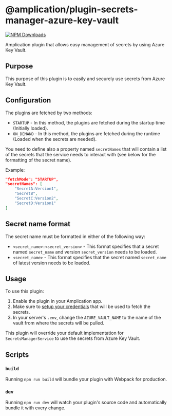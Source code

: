 # @amplication/plugin-secrets-manager-azure-key-vault

[![NPM Downloads](https://img.shields.io/npm/dt/@amplication/plugin-secrets-manager-azure-key-vault)](https://www.npmjs.com/package/@amplication/plugin-secrets-manager-azure-key-vault)

Amplication plugin that allows easy management of secrets by using Azure Key Vault.

## Purpose

This purpose of this plugin is to easily and securely use secrets from Azure Key Vault.

## Configuration

The plugins are fetched by two methods:

- `STARTUP` - In this method, the plugins are fetched during the startup time (Initially loaded).
- `ON_DEMAND` - In this method, the plugins are fetched during the runtime (Loaded when the secrets are needed).

You need to define also a property named `secretNames` that will contain a list of the secrets that the service needs to interact with (see below for the formatting of the secret name).

Example:

```json
"fetchMode": "STARTUP",
"secretNames": [
    "SecretA:Version1",
    "SecretB",
    "SecretC:Version2",
    "SecretD:Version1"
]

```

## Secret name format

The secret name must be formatted in either of the following way:

- `<secret_name>:<secret_version>` - This format specifies that a secret named `secret_name` and version `secret_version` needs to be loaded.
- `<secret_name>` - This format specifies that the secret named `secret_name` of latest version needs to be loaded.

## Usage

To use this plugin:

1. Enable the plugin in your Amplication app.
2. Make sure to [setup your credentials](https://www.npmjs.com/package/@azure/identity#authenticate-via-the-azure-cli) that will be used to fetch the secrets.
3. In your server's `.env`, change the `AZURE_VAULT_NAME` to the name of the vault from where the secrets will be pulled.

This plugin will override your default implementation for `SecretsManagerService` to use the secrets from Azure Key Vault.

## Scripts

### `build`

Running `npm run build` will bundle your plugin with Webpack for production.

### `dev`

Running `npm run dev` will watch your plugin's source code and automatically bundle it with every change.
